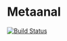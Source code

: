 # Metaanal

[![Build Status](https://github.com/arinbasu/Metaanal.jl/actions/workflows/CI.yml/badge.svg?branch=main)](https://github.com/arinbasu/Metaanal.jl/actions/workflows/CI.yml?query=branch%3Amain)

